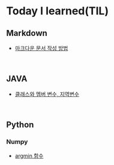 # Today I learned(TIL)

## Markdown
- [마크다운 문서 작성 방법](MarkDown/markdown_syntax.md)

<br>

## JAVA
- [클래스와 멤버 변수, 지역변수](java/class_member_variable.md)

<br>

## Python
### Numpy
- [argmin 함수](numpy/func_argmin.md)
